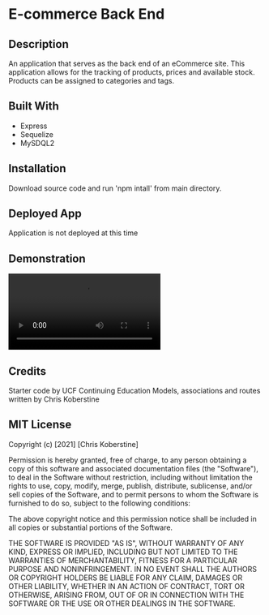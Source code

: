 # E-commerce Back End

## Description

An application that serves as the back end of an eCommerce site. This application allows for the tracking of products, prices and available stock. Products can be assigned to categories and tags.

## Built With

- Express
- Sequelize
- MySDQL2

## Installation

Download source code and run 'npm intall' from main directory.

## Deployed App

Application is not deployed at this time

## Demonstration

![](https://github.com/koberstine/fantastic-umbrella/blob/main/demonstration.mp4)

## Credits

Starter code by UCF Continuing Education
Models, associations and routes written by Chris Koberstine

## MIT License

Copyright (c) [2021] [Chris Koberstine]

Permission is hereby granted, free of charge, to any person obtaining a copy
of this software and associated documentation files (the "Software"), to deal
in the Software without restriction, including without limitation the rights
to use, copy, modify, merge, publish, distribute, sublicense, and/or sell
copies of the Software, and to permit persons to whom the Software is
furnished to do so, subject to the following conditions:

The above copyright notice and this permission notice shall be included in all
copies or substantial portions of the Software.

THE SOFTWARE IS PROVIDED "AS IS", WITHOUT WARRANTY OF ANY KIND, EXPRESS OR
IMPLIED, INCLUDING BUT NOT LIMITED TO THE WARRANTIES OF MERCHANTABILITY,
FITNESS FOR A PARTICULAR PURPOSE AND NONINFRINGEMENT. IN NO EVENT SHALL THE
AUTHORS OR COPYRIGHT HOLDERS BE LIABLE FOR ANY CLAIM, DAMAGES OR OTHER
LIABILITY, WHETHER IN AN ACTION OF CONTRACT, TORT OR OTHERWISE, ARISING FROM,
OUT OF OR IN CONNECTION WITH THE SOFTWARE OR THE USE OR OTHER DEALINGS IN THE
SOFTWARE.

